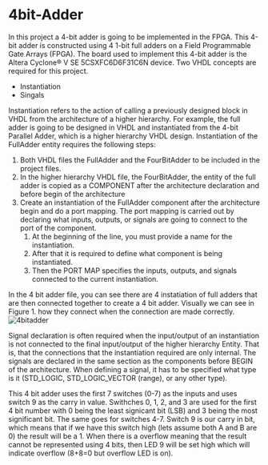 # 4bit-Adder
In this project a 4-bit adder is going to be implemented in the FPGA. This 4-bit adder is constructed using 4 1-bit full adders on a
Field Programmable Gate Arrays (FPGA). The board used to implement this 4-bit adder is the Altera Cyclone® V SE 5CSXFC6D6F31C6N 
device. Two VHDL concepts are required for this project. 
- Instantiation
- Singals

Instantiation refers to the action of calling a previously designed block in VHDL from the
architecture of a higher hierarchy. For example, the full adder is going to be designed in VHDL
and instantiated from the 4-bit Parallel Adder, which is a higher hierarchy VHDL design.
Instantiation of the FullAdder entity requires the following steps:
1. Both VHDL files the FullAdder and the FourBitAdder to be included in the project files.
2. In the higher hierarchy VHDL file, the FourBitAdder, the entity of the full adder is copied as a COMPONENT after the architecture declaration and before begin of the architecture
3. Create an instantiation of the FullAdder component after the architecture begin and do a port mapping. The port mapping is carried out by declaring what inputs, outputs, or signals are going to connect to the port of the component.
    1. At the beginning of the line, you must provide a name for the instantiation.
    2. After that it is required to define what component is being instantiated.
    3. Then the PORT MAP specifies the inputs, outputs, and signals connected to the current instantiation.

In the 4 bit adder file, you can see there are 4 instatiation of full adders that are then connected together to create a 4 bit 
adder. Visually we can see in Figure 1. how they connect when the connection are made correctly. 
![4bitadder](https://github.com/Cereal9/4bit-Adder/assets/115047595/dd31e573-be66-41ba-b773-1a9f243a6d6b)


Signal declaration is often required when the input/output of an instantiation is not connected to the final input/output of the 
higher hierarchy Entity. That is, that the connections that the instantiation required are only internal. The signals are declared 
in the same section as the components before BEGIN of the architecture. When defining a signal, it has to be specified what
type is it (STD_LOGIC, STD_LOGIC_VECTOR (range), or any other type).

This 4 bit adder uses the first 7 switches (0-7) as the inputs and uses switch 9 as the carry in value. Swithches 0, 1, 2, and 3 are 
used for the first 4 bit number with 0 being the least signicant bit (LSB) and 3 being the most significant bit. The same goes for 
switches 4-7. Switch 9 is our carry in bit, which means that if we have this switch high (lets assume both A and B are 0) the result
will be a 1. When there is a overflow meaning that the result cannot be represented using 4 bits, then LED 9 will be set high which will indicate overflow (8+8=0 but overflow LED is on). 


 
